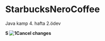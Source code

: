 # StarbucksNeroCoffee
Java kamp 4. hafta 2.ödev

<b> S <b>
![1](https://user-images.githubusercontent.com/68777717/117551009-128a7900-b04c-11eb-9778-a74da882c15c.png)Cancel changes
